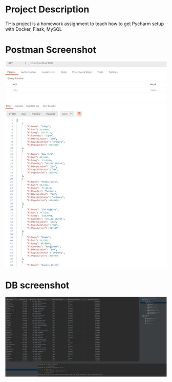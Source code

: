 # Project Description
THis project is a homework assignment to teach how to get Pycharm setup with Docker, Flask, MySQL

# Postman Screenshot
![postman request output](/screenshots/postman.PNG)

# DB screenshot
![postman request output](/screenshots/pycharm_db.PNG)

